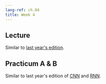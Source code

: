 ```yaml
---
lang-ref: ch.04
title: Week 4
---
```



## Lecture

Similar to [last year's edition](https://atcold.github.io/pytorch-Deep-Learning/en/week06/06-1/).

## Practicum A & B

Similar to last year's edition of [CNN](https://atcold.github.io/pytorch-Deep-Learning/en/week03/03-3/) and [RNN](https://atcold.github.io/pytorch-Deep-Learning/en/week06/06-3/).